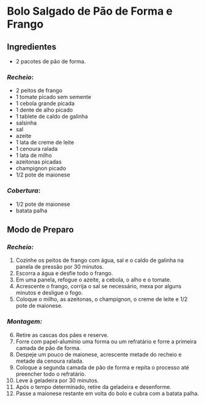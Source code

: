 # Bolo Salgado de Pão de Forma e Frango

## Ingredientes
 - 2 pacotes de pão de forma.

### _Recheio_:
 - 2 peitos de frango
 - 1 tomate picado sem semente
 - 1 cebola grande picada
 - 1 dente de alho picado
 - 1 tablete de caldo de galinha
 - salsinha
 - sal
 - azeite
 - 1 lata de creme de leite
 - 1 cenoura ralada
 - 1 lata de milho
 - azeitonas picadas
 - champignon picado
 - 1/2 pote de maionese

### _Cobertura_:
 - 1/2 pote de maionese
 - batata palha

## Modo de Preparo
### _Recheio:_
1. Cozinhe os peitos de frango com água, sal e o caldo de galinha na panela de pressão por 30 minutos.
2. Escorra a água e desfie todo o frango.
3. Em uma panela, refogue o azeite, a cebola, o alho e o tomate.
4. Acrescente o frango, corrija o sal se necessário, mexa por alguns minutos e desligue o fogo.
5. Coloque o milho, as azeitonas, o champignon, o creme de leite e 1/2 pote de maionese.
### _Montagem:_
6. Retire as cascas dos pães e reserve.
7. Forre com papel-alumínio uma forma ou um refratário e forre a primeira camada de pão de forma.
8. Despeje um pouco de maionese, acrescente metade do recheio e metade da cenoura ralada.
9. Coloque a segunda camada de pão de forma e repita o processo até preencher todo o refratário.
10. Leve à geladeira por 30 minutos.
11. Após o tempo determinado, retire da geladeira e desenforme.
12. Passe a maionese restante em volta do bolo e cubra com a batata palha.
